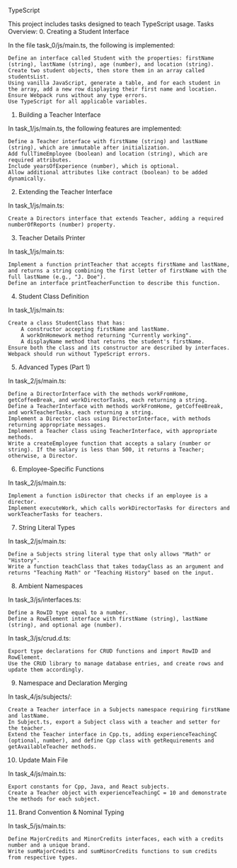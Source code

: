 TypeScript

This project includes tasks designed to teach TypeScript usage.
Tasks Overview:
0. Creating a Student Interface

In the file task_0/js/main.ts, the following is implemented:

    Define an interface called Student with the properties: firstName (string), lastName (string), age (number), and location (string).
    Create two student objects, then store them in an array called studentsList.
    Using vanilla JavaScript, generate a table, and for each student in the array, add a new row displaying their first name and location.
    Ensure Webpack runs without any type errors.
    Use TypeScript for all applicable variables.

1. Building a Teacher Interface

In task_1/js/main.ts, the following features are implemented:

    Define a Teacher interface with firstName (string) and lastName (string), which are immutable after initialization.
    Add fullTimeEmployee (boolean) and location (string), which are required attributes.
    Include yearsOfExperience (number), which is optional.
    Allow additional attributes like contract (boolean) to be added dynamically.

2. Extending the Teacher Interface

In task_1/js/main.ts:

    Create a Directors interface that extends Teacher, adding a required numberOfReports (number) property.

3. Teacher Details Printer

In task_1/js/main.ts:

    Implement a function printTeacher that accepts firstName and lastName, and returns a string combining the first letter of firstName with the full lastName (e.g., "J. Doe").
    Define an interface printTeacherFunction to describe this function.

4. Student Class Definition

In task_1/js/main.ts:

    Create a class StudentClass that has:
        A constructor accepting firstName and lastName.
        A workOnHomework method returning "Currently working".
        A displayName method that returns the student's firstName.
    Ensure both the class and its constructor are described by interfaces.
    Webpack should run without TypeScript errors.

5. Advanced Types (Part 1)

In task_2/js/main.ts:

    Define a DirectorInterface with the methods workFromHome, getCoffeeBreak, and workDirectorTasks, each returning a string.
    Define a TeacherInterface with methods workFromHome, getCoffeeBreak, and workTeacherTasks, each returning a string.
    Implement a Director class using DirectorInterface, with methods returning appropriate messages.
    Implement a Teacher class using TeacherInterface, with appropriate methods.
    Write a createEmployee function that accepts a salary (number or string). If the salary is less than 500, it returns a Teacher; otherwise, a Director.

6. Employee-Specific Functions

In task_2/js/main.ts:

    Implement a function isDirector that checks if an employee is a director.
    Implement executeWork, which calls workDirectorTasks for directors and workTeacherTasks for teachers.

7. String Literal Types

In task_2/js/main.ts:

    Define a Subjects string literal type that only allows "Math" or "History".
    Write a function teachClass that takes todayClass as an argument and returns "Teaching Math" or "Teaching History" based on the input.

8. Ambient Namespaces

In task_3/js/interfaces.ts:

    Define a RowID type equal to a number.
    Define a RowElement interface with firstName (string), lastName (string), and optional age (number).

In task_3/js/crud.d.ts:

    Export type declarations for CRUD functions and import RowID and RowElement.
    Use the CRUD library to manage database entries, and create rows and update them accordingly.

9. Namespace and Declaration Merging

In task_4/js/subjects/:

    Create a Teacher interface in a Subjects namespace requiring firstName and lastName.
    In Subject.ts, export a Subject class with a teacher and setter for the teacher.
    Extend the Teacher interface in Cpp.ts, adding experienceTeachingC (optional, number), and define Cpp class with getRequirements and getAvailableTeacher methods.

10. Update Main File

In task_4/js/main.ts:

    Export constants for Cpp, Java, and React subjects.
    Create a Teacher object with experienceTeachingC = 10 and demonstrate the methods for each subject.

11. Brand Convention & Nominal Typing

In task_5/js/main.ts:

    Define MajorCredits and MinorCredits interfaces, each with a credits number and a unique brand.
    Write sumMajorCredits and sumMinorCredits functions to sum credits from respective types.
